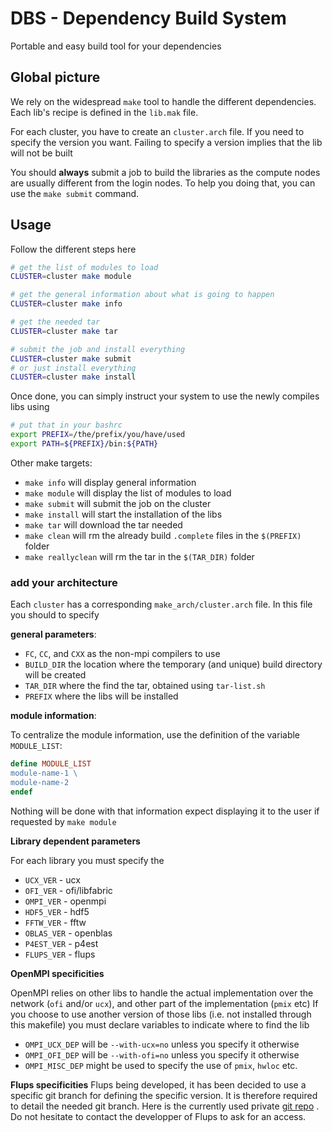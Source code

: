 # DBS - Dependency Build System

Portable and easy build tool for your dependencies


## Global picture

We rely on the widespread `make` tool to handle the different dependencies.
Each lib's recipe is defined in the `lib.mak` file.

For each cluster, you have to create an `cluster.arch` file.
If you need to specify the version you want. Failing to specify a version implies that the lib will not be built

You should **always** submit a job to build the libraries as the compute nodes are usually different from the login nodes.
To help you doing that, you can use the `make submit` command.


## Usage

Follow the different steps here


```bash
# get the list of modules to load
CLUSTER=cluster make module

# get the general information about what is going to happen
CLUSTER=cluster make info

# get the needed tar
CLUSTER=cluster make tar

# submit the job and install everything
CLUSTER=cluster make submit
# or just install everything
CLUSTER=cluster make install
```

Once done, you can simply instruct your system to use the newly compiles libs using

```bash
# put that in your bashrc
export PREFIX=/the/prefix/you/have/used
export PATH=${PREFIX}/bin:${PATH}
```

Other make targets:

- `make info` will display general information
- `make module` will display the list of modules to load
- `make submit` will submit the job on the cluster
- `make install` will start the installation of the libs
- `make tar` will download the tar needed
- `make clean` will rm the already build `.complete` files in the `$(PREFIX)` folder
- `make reallyclean` will rm the tar in the `$(TAR_DIR)` folder

### add your architecture

Each `cluster` has a corresponding `make_arch/cluster.arch` file.
In this file you should to specify

**general parameters**:

- `FC`, `CC`, and `CXX` as the non-mpi compilers to use
- `BUILD_DIR` the location where the temporary (and unique) build directory will be created
- `TAR_DIR` where the find the tar, obtained using `tar-list.sh`
- `PREFIX` where the libs will be installed

**module information**:

To centralize the module information, use the definition of the variable `MODULE_LIST`:

```makefile
define MODULE_LIST
module-name-1 \
module-name-2
endef
```

Nothing will be done with that information expect displaying it to the user if requested by `make module`

**Library dependent parameters**

For each library you must specify the 
- `UCX_VER` - ucx
- `OFI_VER` - ofi/libfabric
- `OMPI_VER` - openmpi
- `HDF5_VER` - hdf5
- `FFTW_VER` - fftw
- `OBLAS_VER` - openblas
- `P4EST_VER` - p4est
- `FLUPS_VER` - flups


**OpenMPI specificities**

OpenMPI relies on other libs to handle the actual implementation over the network (`ofi` and/or `ucx`), and other part of the implementation (`pmix` etc)
If you choose to use another version of those libs (i.e. not installed through this makefile) you must declare variables to indicate where to find the lib

- `OMPI_UCX_DEP` will be `--with-ucx=no` unless you specify it otherwise
- `OMPI_OFI_DEP` will be `--with-ofi=no` unless you specify it otherwise
- `OMPI_MISC_DEP` might be used to specify the use of `pmix`, `hwloc` etc.


**Flups specificities**
Flups being developed, it has been decided to use a specific git branch for defining the specific version. It is therefore required to detail the needed git branch. Here is the currently used private [git repo](https://git.immc.ucl.ac.be/examples/flups) . Do not hesitate to contact the developper of Flups to ask for an access. 